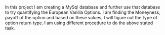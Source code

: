 In this project I am creating a MySql database and further use that database to try quantifying the European Vanilla Options. I am finding the Moneyness, payoff of the option and based on these values, I will figure out the type of option return type.
I am using different procedure to do the above stated task.
